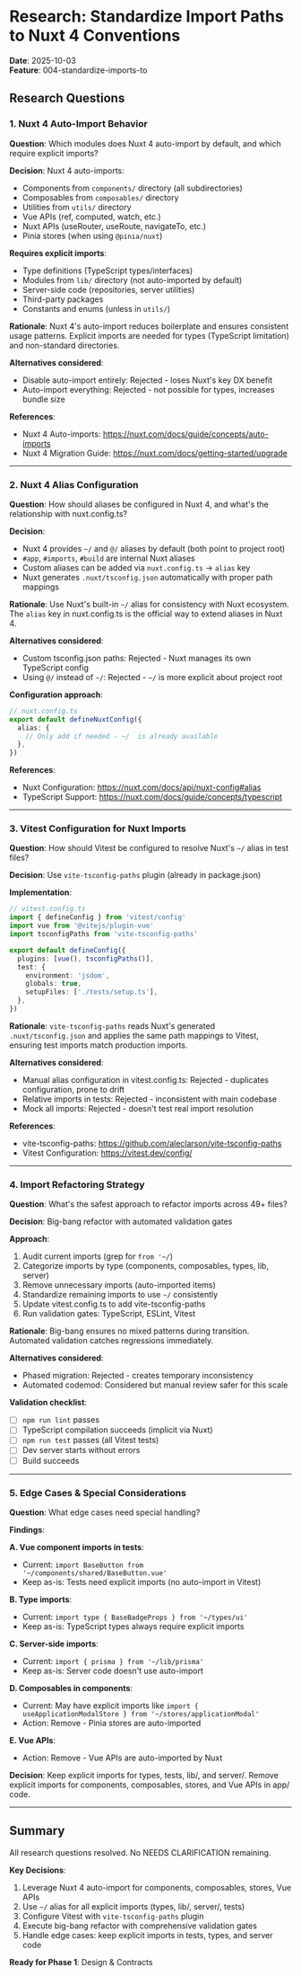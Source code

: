 # Research: Standardize Import Paths to Nuxt 4 Conventions

**Date**: 2025-10-03  
**Feature**: 004-standardize-imports-to

## Research Questions

### 1. Nuxt 4 Auto-Import Behavior

**Question**: Which modules does Nuxt 4 auto-import by default, and which require explicit imports?

**Decision**: Nuxt 4 auto-imports:

- Components from `components/` directory (all subdirectories)
- Composables from `composables/` directory
- Utilities from `utils/` directory
- Vue APIs (ref, computed, watch, etc.)
- Nuxt APIs (useRouter, useRoute, navigateTo, etc.)
- Pinia stores (when using `@pinia/nuxt`)

**Requires explicit imports**:

- Type definitions (TypeScript types/interfaces)
- Modules from `lib/` directory (not auto-imported by default)
- Server-side code (repositories, server utilities)
- Third-party packages
- Constants and enums (unless in `utils/`)

**Rationale**: Nuxt 4's auto-import reduces boilerplate and ensures consistent usage patterns. Explicit imports are needed for types (TypeScript limitation) and non-standard directories.

**Alternatives considered**:

- Disable auto-import entirely: Rejected - loses Nuxt's key DX benefit
- Auto-import everything: Rejected - not possible for types, increases bundle size

**References**:

- Nuxt 4 Auto-imports: https://nuxt.com/docs/guide/concepts/auto-imports
- Nuxt 4 Migration Guide: https://nuxt.com/docs/getting-started/upgrade

---

### 2. Nuxt 4 Alias Configuration

**Question**: How should aliases be configured in Nuxt 4, and what's the relationship with nuxt.config.ts?

**Decision**:

- Nuxt 4 provides `~/` and `@/` aliases by default (both point to project root)
- `#app`, `#imports`, `#build` are internal Nuxt aliases
- Custom aliases can be added via `nuxt.config.ts` → `alias` key
- Nuxt generates `.nuxt/tsconfig.json` automatically with proper path mappings

**Rationale**: Use Nuxt's built-in `~/` alias for consistency with Nuxt ecosystem. The `alias` key in nuxt.config.ts is the official way to extend aliases in Nuxt 4.

**Alternatives considered**:

- Custom tsconfig.json paths: Rejected - Nuxt manages its own TypeScript config
- Using `@/` instead of `~/`: Rejected - `~/` is more explicit about project root

**Configuration approach**:

```typescript
// nuxt.config.ts
export default defineNuxtConfig({
  alias: {
    // Only add if needed - ~/  is already available
  },
})
```

**References**:

- Nuxt Configuration: https://nuxt.com/docs/api/nuxt-config#alias
- TypeScript Support: https://nuxt.com/docs/guide/concepts/typescript

---

### 3. Vitest Configuration for Nuxt Imports

**Question**: How should Vitest be configured to resolve Nuxt's `~/` alias in test files?

**Decision**: Use `vite-tsconfig-paths` plugin (already in package.json)

**Implementation**:

```typescript
// vitest.config.ts
import { defineConfig } from 'vitest/config'
import vue from '@vitejs/plugin-vue'
import tsconfigPaths from 'vite-tsconfig-paths'

export default defineConfig({
  plugins: [vue(), tsconfigPaths()],
  test: {
    environment: 'jsdom',
    globals: true,
    setupFiles: ['./tests/setup.ts'],
  },
})
```

**Rationale**: `vite-tsconfig-paths` reads Nuxt's generated `.nuxt/tsconfig.json` and applies the same path mappings to Vitest, ensuring test imports match production imports.

**Alternatives considered**:

- Manual alias configuration in vitest.config.ts: Rejected - duplicates configuration, prone to drift
- Relative imports in tests: Rejected - inconsistent with main codebase
- Mock all imports: Rejected - doesn't test real import resolution

**References**:

- vite-tsconfig-paths: https://github.com/aleclarson/vite-tsconfig-paths
- Vitest Configuration: https://vitest.dev/config/

---

### 4. Import Refactoring Strategy

**Question**: What's the safest approach to refactor imports across 49+ files?

**Decision**: Big-bang refactor with automated validation gates

**Approach**:

1. Audit current imports (grep for `from '~/`)
2. Categorize imports by type (components, composables, types, lib, server)
3. Remove unnecessary imports (auto-imported items)
4. Standardize remaining imports to use `~/` consistently
5. Update vitest.config.ts to add vite-tsconfig-paths
6. Run validation gates: TypeScript, ESLint, Vitest

**Rationale**: Big-bang ensures no mixed patterns during transition. Automated validation catches regressions immediately.

**Alternatives considered**:

- Phased migration: Rejected - creates temporary inconsistency
- Automated codemod: Considered but manual review safer for this scale

**Validation checklist**:

- [ ] `npm run lint` passes
- [ ] TypeScript compilation succeeds (implicit via Nuxt)
- [ ] `npm run test` passes (all Vitest tests)
- [ ] Dev server starts without errors
- [ ] Build succeeds

---

### 5. Edge Cases & Special Considerations

**Question**: What edge cases need special handling?

**Findings**:

**A. Vue component imports in tests**:

- Current: `import BaseButton from '~/components/shared/BaseButton.vue'`
- Keep as-is: Tests need explicit imports (no auto-import in Vitest)

**B. Type imports**:

- Current: `import type { BaseBadgeProps } from '~/types/ui'`
- Keep as-is: TypeScript types always require explicit imports

**C. Server-side imports**:

- Current: `import { prisma } from '~/lib/prisma'`
- Keep as-is: Server code doesn't use auto-import

**D. Composables in components**:

- Current: May have explicit imports like `import { useApplicationModalStore } from '~/stores/applicationModal'`
- Action: Remove - Pinia stores are auto-imported

**E. Vue APIs**:

- Action: Remove - Vue APIs are auto-imported by Nuxt

**Decision**: Keep explicit imports for types, tests, lib/, and server/. Remove explicit imports for components, composables, stores, and Vue APIs in app/ code.

---

## Summary

All research questions resolved. No NEEDS CLARIFICATION remaining.

**Key Decisions**:

1. Leverage Nuxt 4 auto-import for components, composables, stores, Vue APIs
2. Use `~/` alias for all explicit imports (types, lib/, server/, tests)
3. Configure Vitest with `vite-tsconfig-paths` plugin
4. Execute big-bang refactor with comprehensive validation gates
5. Handle edge cases: keep explicit imports in tests, types, and server code

**Ready for Phase 1**: Design & Contracts
